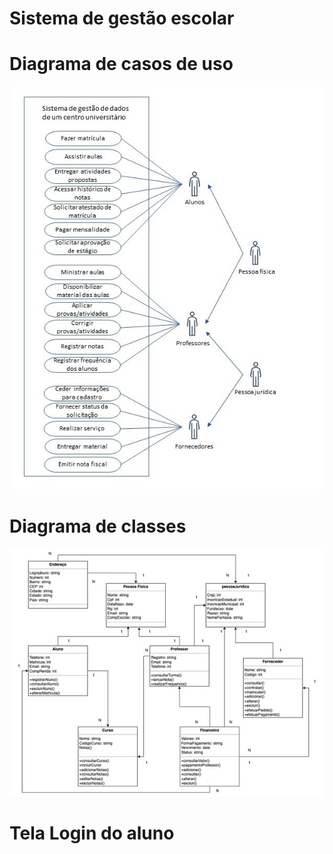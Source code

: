 # Sistema de gestão escolar

# Diagrama de casos de uso
![DiagramaUso](/diagrama_casos_uso.JPG)

# Diagrama de classes
![DiagramaClasses](/diagrama_classes.jpg)

# Tela Login do aluno
